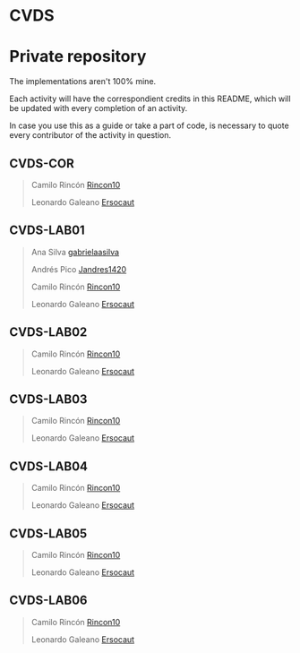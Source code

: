 # CVDS

# __Private repository__

The implementations aren't 100% mine.

Each activity will have the correspondient credits in this README, which will be updated with every completion of an activity.

In case you use this as a guide or take a part of code, is necessary to quote every contributor of the activity in question.

## CVDS-COR

> Camilo Rincón [Rincon10](https://github.com/Rincon10)
>
> Leonardo Galeano [Ersocaut](https://github.com/Ersocaut)

## CVDS-LAB01

> Ana Silva [gabrielaasilva](https://github.com/gabrielaasilva)
>
> Andrés Pico [Jandres1420](https://github.com/Jandres1420)
>
> Camilo Rincón [Rincon10](https://github.com/Rincon10)
>
> Leonardo Galeano [Ersocaut](https://github.com/Ersocaut)

## CVDS-LAB02

> Camilo Rincón [Rincon10](https://github.com/Rincon10)
>
> Leonardo Galeano [Ersocaut](https://github.com/Ersocaut)

## CVDS-LAB03

> Camilo Rincón [Rincon10](https://github.com/Rincon10)
>
> Leonardo Galeano [Ersocaut](https://github.com/Ersocaut)

## CVDS-LAB04

> Camilo Rincón [Rincon10](https://github.com/Rincon10)
>
> Leonardo Galeano [Ersocaut](https://github.com/Ersocaut)

## CVDS-LAB05

> Camilo Rincón [Rincon10](https://github.com/Rincon10)
>
> Leonardo Galeano [Ersocaut](https://github.com/Ersocaut)

## CVDS-LAB06

> Camilo Rincón [Rincon10](https://github.com/Rincon10)
>
> Leonardo Galeano [Ersocaut](https://github.com/Ersocaut)